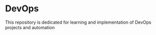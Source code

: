 # DevOps
This repository is dedicated for learning and implementation of DevOps projects and automation 
